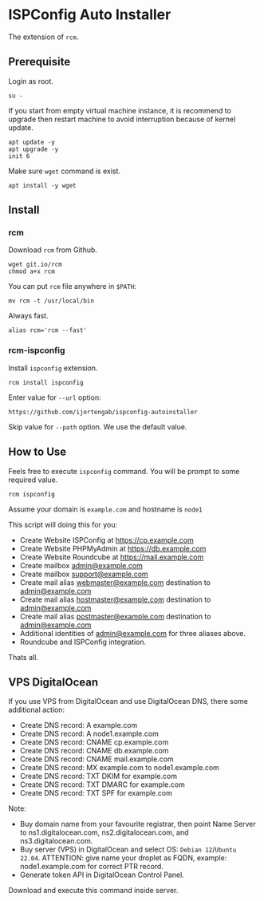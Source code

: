 # ISPConfig Auto Installer

The extension of `rcm`.

## Prerequisite

Login as root.

```
su -
```

If you start from empty virtual machine instance, it is recommend to upgrade
then restart machine to avoid interruption because of kernel update.

```
apt update -y
apt upgrade -y
init 6
```

Make sure `wget` command is exist.

```
apt install -y wget
```

## Install

### rcm

Download `rcm` from Github.

```
wget git.io/rcm
chmod a+x rcm
```

You can put `rcm` file anywhere in `$PATH`:

```
mv rcm -t /usr/local/bin
```

Always fast.

```
alias rcm='rcm --fast'
```

### rcm-ispconfig

Install `ispconfig` extension.

```
rcm install ispconfig
```

Enter value for `--url` option:

```
https://github.com/ijortengab/ispconfig-autoinstaller
```

Skip value for `--path` option. We use the default value.

## How to Use

Feels free to execute `ispconfig` command. You will be prompt to some required value.

```
rcm ispconfig
```

Assume your domain is `example.com` and hostname is `node1`

This script will doing this for you:

- Create Website ISPConfig at https://cp.example.com
- Create Website PHPMyAdmin at https://db.example.com
- Create Website Roundcube at https://mail.example.com
- Create mailbox admin@example.com
- Create mailbox support@example.com
- Create mail alias webmaster@example.com destination to admin@example.com
- Create mail alias hostmaster@example.com destination to admin@example.com
- Create mail alias postmaster@example.com destination to admin@example.com
- Additional identities of admin@example.com for three aliases above.
- Roundcube and ISPConfig integration.

Thats all.

## VPS DigitalOcean

If you use VPS from DigitalOcean and use DigitalOcean DNS, there some additional
action:

- Create DNS record: A example.com
- Create DNS record: A node1.example.com
- Create DNS record: CNAME cp.example.com
- Create DNS record: CNAME db.example.com
- Create DNS record: CNAME mail.example.com
- Create DNS record: MX example.com to node1.example.com
- Create DNS record: TXT DKIM for example.com
- Create DNS record: TXT DMARC for example.com
- Create DNS record: TXT SPF for example.com

Note:

- Buy domain name from your favourite registrar, then point Name Server to
  ns1.digitalocean.com, ns2.digitalocean.com, and ns3.digitalocean.com.
- Buy server (VPS) in DigitalOcean and select OS: `Debian 12`/`Ubuntu 22.04`.
  ATTENTION: give name your droplet as FQDN, example: node1.example.com for
  correct PTR record.
- Generate token API in DigitalOcean Control Panel.

Download and execute this command inside server.
